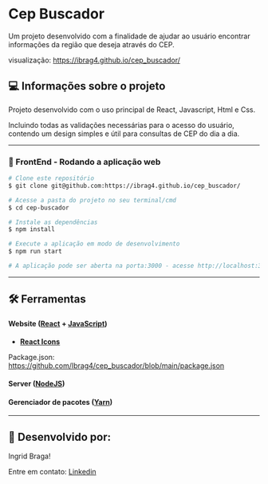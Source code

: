 # Cep Buscador

Um projeto desenvolvido com a finalidade de ajudar ao usuário encontrar informações da região que deseja através do CEP.


visualização: https://ibrag4.github.io/cep_buscador/



## 💻 Informações sobre o projeto

Projeto desenvolvido com o uso principal de React, Javascript, Html e Css. 

Incluindo todas as validações necessárias para o acesso do usuário, contendo um design simples e útil para consultas de CEP do dia a dia.

---

### 🧭 FrontEnd - Rodando a aplicação web 

```bash
# Clone este repositório
$ git clone git@github.com:https://ibrag4.github.io/cep_buscador/

# Acesse a pasta do projeto no seu terminal/cmd
$ cd cep-buscador

# Instale as dependências
$ npm install

# Execute a aplicação em modo de desenvolvimento
$ npm run start

# A aplicação pode ser aberta na porta:3000 - acesse http://localhost:3000 (ou na porta que for disponibilizada no CMD)
```
---

## 🛠 Ferramentas

#### **Website**  ([React](https://reactjs.org/)  +  [JavaScript](https://www.javascript.com/))

-   **[React Icons](https://react-icons.github.io/react-icons/)**

  
Package.json: https://github.com/Ibrag4/cep_buscador/blob/main/package.json

#### **Server**  ([NodeJS](https://nodejs.org/en/))

#### **Gerenciador de pacotes** ([Yarn](https://classic.yarnpkg.com/en/))

---

## 📝 Desenvolvido por:

Ingrid Braga!

Entre em contato:  [Linkedin](https://www.linkedin.com/in/ingrid-b-aa4995194/)


